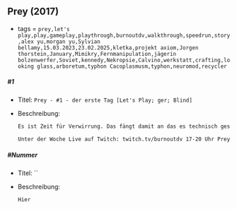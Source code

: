 ## Prey (2017)

* tags = `prey,let's play,play,gameplay,playthrough,burnoutdv,walkthrough,speedrun,story,alex yu,morgan yu,Sylvian bellamy,15.03.2023,23.02.2025,kletka,projekt axiom,Jorgen thorstein,January,Mimikry,Fernmanipulation,jägerin bolzenwerfer,Soviet,kennedy,Nekropsie,Calvino,werkstatt,crafting,looking glass,arboretum,typhon Cacoplasmusm,typhon,neuromod,recycler`

##### #1

* Titel: `Prey - #1 - der erste Tag [Let's Play; ger; Blind]`

* Beschreibung:

  ```markdown
  Es ist Zeit für Verwirrung. Das fängt damit an das es technisch gesehen zwei Spiele mit den Namen „Prey“ gibt. Ich bin mir nicht sicher was die genau Arkane hier getrieben hat aber gute Namen sind immer eine schwindende Ressource und wahrscheinlich dachte man sich das das ursprüngliche Prey ein wenig zu obskur war. Zur Erinnerung, das war das mit dem native American, Geister, Portalen und jede Menge Biohorror.  Und die meiste Zeit versucht man seine Freundin zu retten. Das hier ist das „andere“ Prey, um genauer zu sein „Prey (2017)“ so wie es ja auch DOOM und DOOM (2016) gibt, Riesenunterschied. Technisch gesehen hat sich ein wenig getan und die beiden Spiele haben, zumindest für den Moment, keine Gemeinsamkeiten. Eventuell gibt es ein wenig Horror, zumindest steht das auf der Packung, aber ich bin absolut blind was das angeht. Wirklich, ich habe mich null vorher informiert. Das ist selten, ich kann mich nicht erinnern das ich jemals so komplett unbeleckt an ein Spiel heran gegangen bin. Wichtig ist aber erst einmal auch nur das wir Morgan Yu sind und heute unser erster Tag ist.
  
  Unter der Woche Live auf Twitch: twitch.tv/burnoutdv 17-20 Uhr Prey (2017) auf dem Montags Slot. Sitzung 1, Aufnahme vom 19.06.2023 Playlist: https://www.youtube.com/playlist?list=PLAFz5ZZJ21wNjCo-IZnOLPUQtJr8NEobr 
  ```

##### #Nummer

* Titel: ``

* Beschreibung:

  ```markdown
  Hier
  ```

